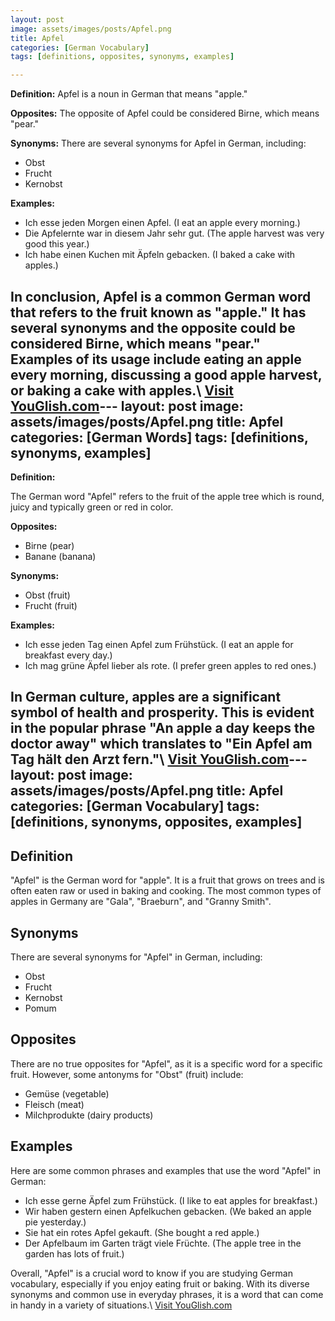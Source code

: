 ```yaml
---
layout: post
image: assets/images/posts/Apfel.png
title: Apfel
categories: [German Vocabulary]
tags: [definitions, opposites, synonyms, examples]

---
```


**Definition:** Apfel is a noun in German that means "apple."

**Opposites:** The opposite of Apfel could be considered Birne, which means "pear."

**Synonyms:** There are several synonyms for Apfel in German, including:

- Obst
- Frucht
- Kernobst

**Examples:**

- Ich esse jeden Morgen einen Apfel. (I eat an apple every morning.)
- Die Apfelernte war in diesem Jahr sehr gut. (The apple harvest was very good this year.)
- Ich habe einen Kuchen mit Äpfeln gebacken. (I baked a cake with apples.) 

In conclusion, Apfel is a common German word that refers to the fruit known as "apple." It has several synonyms and the opposite could be considered Birne, which means "pear." Examples of its usage include eating an apple every morning, discussing a good apple harvest, or baking a cake with apples.\ <a id="yg-widget-0" class="youglish-widget" data-query="Apfel" data-lang="german" data-components="8412" data-auto-start="0" data-bkg-color="theme_light" data-title="How%20to%20pronounce%20Apfel%20in%20German"  rel="nofollow" href="https://youglish.com">Visit YouGlish.com</a><script async src="https://youglish.com/public/emb/widget.js" charset="utf-8"></script>---
layout: post
image: assets/images/posts/Apfel.png
title: Apfel
categories: [German Words]
tags: [definitions, synonyms, examples]
---

**Definition:**

The German word "Apfel" refers to the fruit of the apple tree which is round, juicy and typically green or red in color.

**Opposites:**

- Birne (pear)
- Banane (banana)

**Synonyms:**

- Obst (fruit)
- Frucht (fruit)

**Examples:**

- Ich esse jeden Tag einen Apfel zum Frühstück. (I eat an apple for breakfast every day.)
- Ich mag grüne Äpfel lieber als rote. (I prefer green apples to red ones.)

In German culture, apples are a significant symbol of health and prosperity. This is evident in the popular phrase "An apple a day keeps the doctor away" which translates to "Ein Apfel am Tag hält den Arzt fern."\ <a id="yg-widget-0" class="youglish-widget" data-query="Apfel" data-lang="german" data-components="8412" data-auto-start="0" data-bkg-color="theme_light" data-title="How%20to%20pronounce%20Apfel%20in%20German"  rel="nofollow" href="https://youglish.com">Visit YouGlish.com</a><script async src="https://youglish.com/public/emb/widget.js" charset="utf-8"></script>---
layout: post
image: assets/images/posts/Apfel.png
title: Apfel
categories: [German Vocabulary]
tags: [definitions, synonyms, opposites, examples]
---

## Definition

"Apfel" is the German word for "apple". It is a fruit that grows on trees and is often eaten raw or used in baking and cooking. The most common types of apples in Germany are "Gala", "Braeburn", and "Granny Smith".

## Synonyms

There are several synonyms for "Apfel" in German, including:

- Obst
- Frucht
- Kernobst
- Pomum

## Opposites

There are no true opposites for "Apfel", as it is a specific word for a specific fruit. However, some antonyms for "Obst" (fruit) include:

- Gemüse (vegetable)
- Fleisch (meat)
- Milchprodukte (dairy products)

## Examples

Here are some common phrases and examples that use the word "Apfel" in German:

- Ich esse gerne Äpfel zum Frühstück. (I like to eat apples for breakfast.)
- Wir haben gestern einen Apfelkuchen gebacken. (We baked an apple pie yesterday.)
- Sie hat ein rotes Apfel gekauft. (She bought a red apple.)
- Der Apfelbaum im Garten trägt viele Früchte. (The apple tree in the garden has lots of fruit.) 

Overall, "Apfel" is a crucial word to know if you are studying German vocabulary, especially if you enjoy eating fruit or baking. With its diverse synonyms and common use in everyday phrases, it is a word that can come in handy in a variety of situations.\ <a id="yg-widget-0" class="youglish-widget" data-query="Apfel" data-lang="german" data-components="8412" data-auto-start="0" data-bkg-color="theme_light" data-title="How%20to%20pronounce%20Apfel%20in%20German"  rel="nofollow" href="https://youglish.com">Visit YouGlish.com</a><script async src="https://youglish.com/public/emb/widget.js" charset="utf-8"></script>